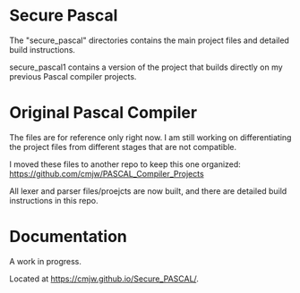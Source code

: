 # Secure Pascal

The "secure_pascal" directories contains the main project files and detailed build instructions.

secure_pascal1 contains a version of the project that builds directly on my previous Pascal 
compiler projects.

# Original Pascal Compiler 
The files are for reference only right now. 
I am still working on differentiating the project files from different stages that are not compatible.

I moved these files to another repo to keep this one organized:
https://github.com/cmjw/PASCAL_Compiler_Projects

All lexer and parser files/proejcts are now built, and there are detailed build instructions in this 
repo. 

# Documentation

A work in progress.

Located at https://cmjw.github.io/Secure_PASCAL/.
